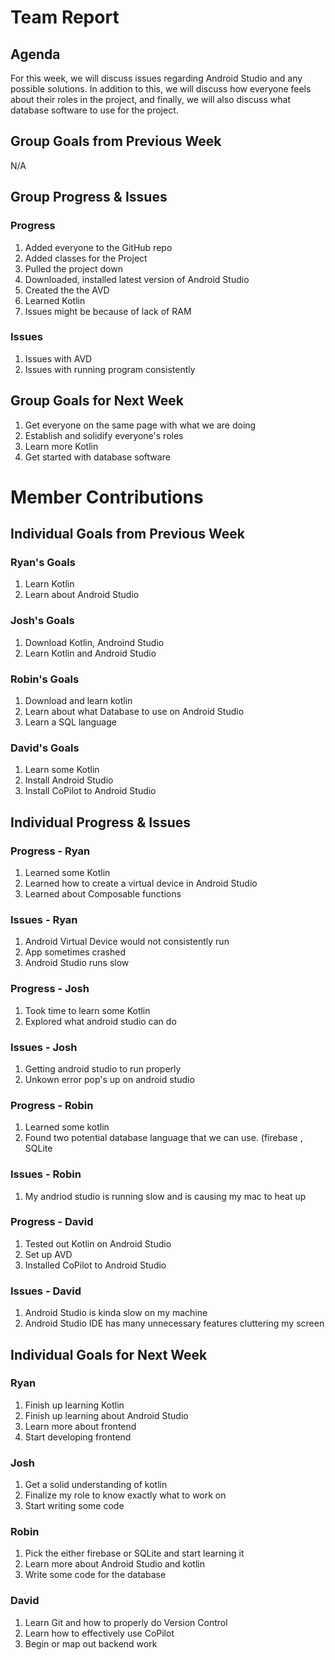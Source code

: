 # Team Report

## Agenda
For this week, we will discuss issues regarding Android Studio and any possible solutions. In addition to this, we will discuss how everyone feels about their roles in the project, and finally, we will also discuss what database software to use for the project.

## Group Goals from Previous Week
N/A

## Group Progress & Issues
### Progress
1. Added everyone to the GitHub repo
2. Added classes for the Project
3. Pulled the project down
4. Downloaded, installed latest version of Android Studio
5. Created the the AVD
6. Learned Kotlin
7. Issues might be because of lack of RAM
### Issues
1. Issues with AVD
2. Issues with running program consistently

## Group Goals for Next Week
1. Get everyone on the same page with what we are doing
2. Establish and solidify everyone's roles
3. Learn more Kotlin
4. Get started with database software

# Member Contributions

## Individual Goals from Previous Week
### Ryan's Goals
1. Learn Kotlin
2. Learn about Android Studio

### Josh's Goals
1. Download Kotlin, Androind Studio
2. Learn Kotlin and Android Studio

### Robin's Goals
1. Download and learn kotlin
2. Learn about what Database to use on Android Studio
3. Learn a SQL language

### David's Goals
1. Learn some Kotlin
2. Install Android Studio
3. Install CoPilot to Android Studio

## Individual Progress & Issues
### Progress - Ryan
1. Learned some Kotlin
2. Learned how to create a virtual device in Android Studio
3. Learned about Composable functions

### Issues - Ryan
1. Android Virtual Device would not consistently run
2. App sometimes crashed
3. Android Studio runs slow

### Progress - Josh
1. Took time to learn some Kotlin
2. Explored what android studio can do

### Issues - Josh
1. Getting android studio to run properly
2. Unkown error pop's up on android studio

### Progress - Robin
1. Learned some kotlin
2. Found two potential database language that we can use. (firebase , SQLite

### Issues - Robin
1. My andriod studio is running slow and is causing my mac to heat up

### Progress - David
1. Tested out Kotlin on Android Studio
2. Set up AVD
3. Installed CoPilot to Android Studio

### Issues - David
1. Android Studio is kinda slow on my machine
2. Android Studio IDE has many unnecessary features cluttering my screen

## Individual Goals for Next Week
### Ryan
1. Finish up learning Kotlin
2. Finish up learning about Android Studio
3. Learn more about frontend
4. Start developing frontend

### Josh
1. Get a solid understanding of kotlin
2. Finalize my role to know exactly what to work on
3. Start writing some code

### Robin
1. Pick the either firebase or SQLite and start learning it
2. Learn more about Android Studio and kotlin
3. Write some code for the database

### David
1. Learn Git and how to properly do Version Control
2. Learn how to effectively use CoPilot
3. Begin or map out backend work
